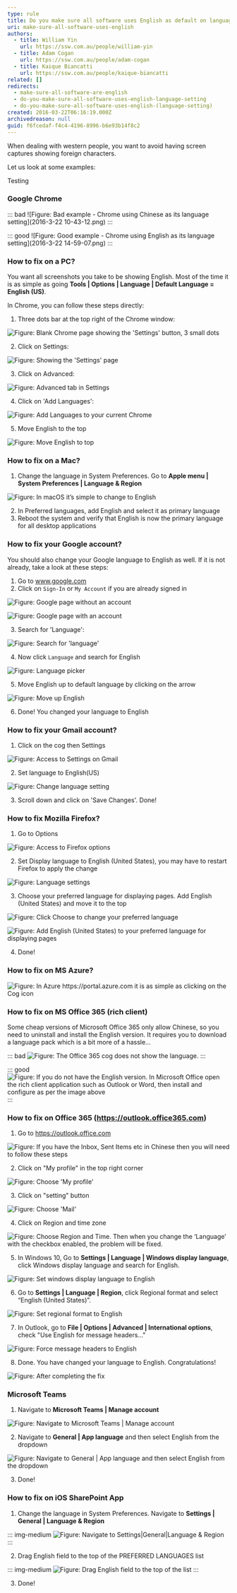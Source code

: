 ```yaml
---
type: rule
title: Do you make sure all software uses English as default on language settings?
uri: make-sure-all-software-uses-english
authors:
  - title: William Yin
    url: https://ssw.com.au/people/william-yin
  - title: Adam Cogan
    url: https://ssw.com.au/people/adam-cogan
  - title: Kaique Biancatti
    url: https://ssw.com.au/people/kaique-biancatti
related: []
redirects:
  - make-sure-all-software-are-english
  - do-you-make-sure-all-software-uses-english-language-setting
  - do-you-make-sure-all-software-uses-english-(language-setting)
created: 2016-03-22T06:16:19.000Z
archivedreason: null
guid: f6fcedaf-f4c4-4196-8996-b6e93b14f8c2
---
```

When dealing with western people, you want to avoid having screen captures showing foreign characters.

Let us look at some examples: 

 Testing 

<!--endintro-->

### Google Chrome

::: bad
!\[Figure: Bad example - Chrome using Chinese as its language setting](2016-3-22 10-43-12.png)
:::

::: good
!\[Figure: Good example - Chrome using English as its language setting](2016-3-22 14-59-07.png)
:::

### How to fix on a PC?

You want all screenshots you take to be showing English. Most of the time it is as simple as going **Tools | Options | Language | Default Language = English (US)**.

In Chrome, you can follow these steps directly:

1. Three dots bar at the top right of the Chrome window: 
      

  ![Figure: Blank Chrome page showing the 'Settings' button, 3 small dots](chroooome.jpg)

2. Click on Settings: 

  ![Figure: Showing the 'Settings' page](ssw12.png)

3. Click on Advanced: 

  ![Figure: Advanced tab in Settings](ssw13.png)

4. Click on 'Add Languages': 

  ![Figure: Add Languages to your current Chrome](ssw14.png)

5. Move English to the top 

  ![Figure: Move English to top](ChromeEnOnTop.png)

### How to fix on a Mac?

1. Change the language in System Preferences. Go to **Apple menu | System Preferences | Language & Region**

  ![Figure: In macOS it’s simple to change to English](WX20180906-111514@2x.png)

2. In Preferred languages, add English and select it as primary language
3. Reboot the system and verify that English is now the primary language for all desktop applications

### How to fix your Google account?

You should also change your Google language to English as well. If it is not already, take a look at these steps:

1. Go to www.google.com
2. Click on `Sign-In` or `My Account` if you are already signed in 

  ![Figure: Google page without an account](ssw1.png)

  ![Figure: Google page with an account](ssw2.png)

3. Search for 'Language': 

  ![Figure: Search for 'language'](GoogleAccountSearch.png)

4. Now click `Language` and search for English 

  ![Figure: Language picker](GoogleAccountAdd.png)

5. Move English up to default language by clicking on the arrow

  ![Figure: Move up English](GoogleAccountMoveUp.png)

6. Done! You changed your language to English

### How to fix your Gmail account?

1. Click on the cog then Settings 

  ![Figure: Access to Settings on Gmail](Gmail1.png)

2. Set language to English(US) 

  ![Figure: Change language setting](Gmail2.png)

3. Scroll down and click on 'Save Changes'. Done!

### How to fix Mozilla Firefox?

1. Go to Options 

  ![Figure: Access to Firefox options](Firefox1.png)

2. Set Display language to English (United States), you may have to restart Firefox to apply the change 

  ![Figure: Language settings](Firefox2.png)

3. Choose your preferred language for displaying pages. Add English (United States) and move it to the top 

  ![Figure: Click Choose to change your preferred language](Firefox3a.png)

  ![Figure: Add English (United States) to your preferred language for displaying pages](Firefox3.png)

4. Done!

### How to fix on MS Azure?

  ![Figure: In Azure https://portal.azure.com it is as simple as clicking on the Cog icon](Azure.png)

### How to fix on MS Office 365 (rich client)

Some cheap versions of Microsoft Office 365 only allow Chinese, so you need to uninstall and install the English version. It requires you to download a language pack which is a bit more of a hassle...

  ::: bad
  ![Figure: The Office 365 cog does not show the language. ](office365.png)
  :::

  ::: good
  ![Figure: If you do not have the English version. In Microsoft Office open the rich client application such as Outlook or Word, then install and configure as per the image above](3.png)
  :::

### How to fix on Office 365 (https://outlook.office365.com)

1. Go to https://outlook.office.com  

  ![Figure: If you have the Inbox, Sent Items etc in Chinese then you will need to follow these steps](screenshot.png)

2. Click on "My profile" in the top right corner  

  ![Figure: Choose 'My profile'](screenshot-step1.png)

3. Click on "setting" button  

  ![Figure: Choose 'Mail'](screenshot-step2.png)

4. Click on Region and time zone  

  ![Figure: Choose Region and Time. Then when you change the ‘Language’ with the checkbox enabled, the problem will be fixed.](screenshot-step3.png)

5. In Windows 10, Go to **Settings | Language | Windows display language**, click Windows display language and search for English.  

  ![Figure: Set windows display language to English](LanguageSettingForWin10.png)

6. Go to **Settings | Language | Region**, click Regional format and select “English (United States)”.    

  ![Figure: Set regional format to English](RegionalFormatSettingForWin10.png)

7. In Outlook, go to **File | Options | Advanced | International options**, check "Use English for message headers..."

  ![Figure: Force message headers to English](outlook_options_headers.png)

8. Done. You have changed your language to English. Congratulations!  

  ![Figure: After completing the fix](screenshot-finished.png)

### Microsoft Teams

1. Navigate to **Microsoft Teams | Manage account**

  ![Figure: Navigate to Microsoft Teams | Manage account](TeamsManageAccount.png)

2. Navigate to **General | App language** and then select English from the dropdown

  ![Figure: Navigate to General | App language and then select English from the dropdown](TeamsChangeLanguage.png)

3. Done!

### How to fix on iOS SharePoint App

1. Change the language in System Preferences. Navigate to **Settings | General | Language & Region**

  ::: img-medium
  ![Figure: Navigate to Settings|General|Language & Region](iossetting.png)
  :::

2. Drag English field to the top of the PREFERRED LANGUAGES list

  ::: img-medium
  ![Figure: Drag English field to the top of the list](iossettinglanguage.jpg)
  :::

3. Done!